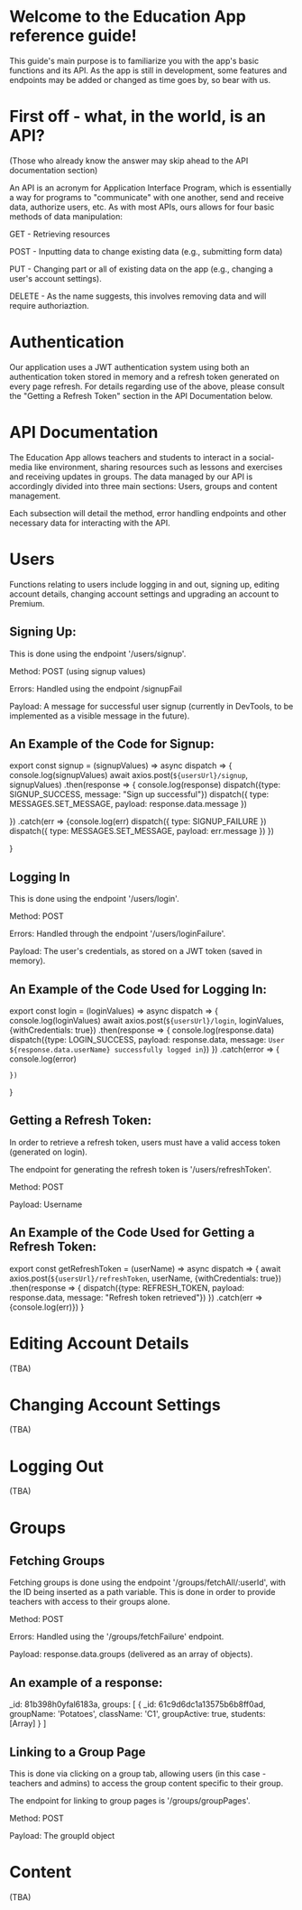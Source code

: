 Welcome to the Education App reference guide!
=============================================

This guide's main purpose is to familiarize you with the app's basic functions
and its API. As the app is still in development, some features and endpoints 
may be added or changed as time goes by, so bear with us.


First off - what, in the world, is an API?
==========================================

(Those who already know the answer may skip ahead to the API documentation section)

An API is an acronym for Application Interface Program, which is essentially
a way for programs to "communicate" with one another, send and receive data,
authorize users, etc. As with most APIs, ours allows for four basic methods of data manipulation:

GET - Retrieving resources 

POST - Inputting data to change existing data (e.g., submitting form data)

PUT - Changing part or all of existing data on the app (e.g., changing a user's account settings).

DELETE - As the name suggests, this involves removing data and will require authoriaztion.


Authentication
===============

Our application uses a JWT authentication system using both an authentication token
stored in memory and a refresh token generated on every page refresh. For details regarding
use of the above, please consult the "Getting a Refresh Token" section in the API Documentation below.



API Documentation
=================

The Education App allows teachers and students to interact in a social-media like environment,
sharing resources such as lessons and exercises and receiving updates in groups. The data managed by our 
API is accordingly divided into three main sections: Users, groups and content management.

Each subsection will detail the method, error handling endpoints and other necessary data for 
interacting with the API.


Users
======

Functions relating to users include logging in and out, signing up, editing account details, 
changing account settings and upgrading an account to Premium.



Signing Up:
-----------

This is done using the endpoint '/users/signup'. 

Method: POST (using signup values)

Errors: Handled using the endpoint /signupFail

Payload: A message for successful user signup (currently in DevTools, to be implemented as a 
          visible message in the future).



An Example of the Code for Signup:
----------------------------------

export const signup = (signupValues) => async dispatch => {
    console.log(signupValues)
   await axios.post(`${usersUrl}/signup`, signupValues)
   .then(response => {
       console.log(response)
       dispatch({type: SIGNUP_SUCCESS, message: "Sign up successful"})
       dispatch({
           type: MESSAGES.SET_MESSAGE,
           payload: response.data.message
       })

   })
   .catch(err => 
    {console.log(err)
    dispatch({
        type: SIGNUP_FAILURE
    })
    dispatch({
        type: MESSAGES.SET_MESSAGE,
        payload: err.message
    })
    })
    
}




Logging In
----------

This is done using the endpoint '/users/login'.

Method: POST

Errors: Handled through the endpoint '/users/loginFailure'.

Payload: The user's credentials, as stored on a JWT token (saved in memory). 


An Example of the Code Used for Logging In:
------------------------------------------

export const login = (loginValues) => async dispatch => {
    console.log(loginValues)
    await axios.post(`${usersUrl}/login`, loginValues, {withCredentials: true})
    .then(response => {
        console.log(response.data)
        dispatch({type: LOGIN_SUCCESS, 
            payload: response.data, 
            message: `User ${response.data.userName} successfully logged in`})
    })
    .catch(error => {
        console.log(error)

    })
}



Getting a Refresh Token:
------------------------

In order to retrieve a refresh token, users must have a valid access token
(generated on login).

The endpoint for generating the refresh token is '/users/refreshToken'.

Method: POST

Payload: Username 


An Example of the Code Used for Getting a Refresh Token: 
-------------------------------------------------------

export const getRefreshToken = (userName) => async dispatch => {
    await axios.post(`${usersUrl}/refreshToken`, userName, {withCredentials: true})
    .then(response => {
        dispatch({type: REFRESH_TOKEN, payload: response.data, message: "Refresh token retrieved"})
    })
    .catch(err => {console.log(err)})
}


Editing Account Details
=======================
(TBA)

Changing Account Settings
=========================
(TBA)

Logging Out
===========
(TBA)



Groups
======

Fetching Groups
---------------

Fetching groups is done using the endpoint '/groups/fetchAll/:userId',
with the ID being inserted as a path variable. This is done in order to provide
teachers with access to their groups alone.


Method: POST

Errors: Handled using the '/groups/fetchFailure' endpoint.

Payload: response.data.groups (delivered as an array of objects).


An example of a response: 
------------------------


 _id: 81b398h0yfal6183a,
  groups: [
    {
      _id: 61c9d6dc1a13575b6b8ff0ad,
      groupName: 'Potatoes',
      className: 'C1',
      groupActive: true,
      students: [Array]
    }
  ]
  
  
  Linking to a Group Page
  -----------------------
  
  This is done via clicking on a group tab, allowing users (in this case - teachers and admins)
  to access the group content specific to their group.
  
  The endpoint for linking to group pages is '/groups/groupPages'.
  
  Method: POST
  
  Payload: The groupId object
  
  

Content
=======
(TBA)
